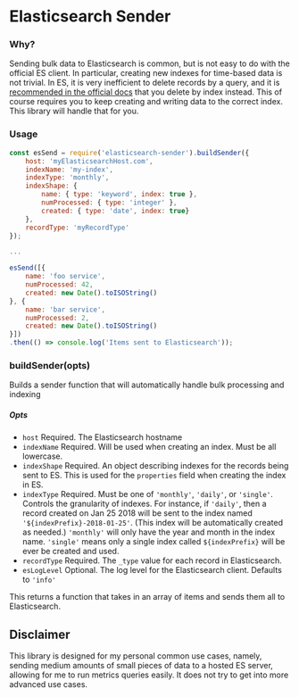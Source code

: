 # Elasticsearch Sender

### Why?
Sending bulk data to Elasticsearch is common, but is not easy to do with the official ES client.
In particular, creating new indexes for time-based data is not trivial. In ES, it is very inefficient
to delete records by a query, and it is [recommended in the official docs](https://www.elastic.co/guide/en/elasticsearch/reference/current/_deleting_documents.html) that you delete
by index instead. This of course requires you to keep creating and writing data to the correct index. This
library will handle that for you.

### Usage
```js
const esSend = require('elasticsearch-sender').buildSender({
    host: 'myElasticsearchHost.com',
    indexName: 'my-index',
    indexType: 'monthly',
    indexShape: {
        name: { type: 'keyword', index: true },
        numProcessed: { type: 'integer' },
        created: { type: 'date', index: true}
    },
    recordType: 'myRecordType'
});

...

esSend([{
    name: 'foo service',
    numProcessed: 42,
    created: new Date().toISOString()
}, {
    name: 'bar service',
    numProcessed: 2,
    created: new Date().toISOString() 
}])
.then(() => console.log('Items sent to Elasticsearch'));
```

### buildSender(opts)
Builds a sender function that will automatically handle bulk processing and indexing
##### Opts
- `host` Required. The Elasticsearch hostname
- `indexName` Required. Will be used when creating an index. Must be all lowercase.
- `indexShape` Required. An object describing indexes for the records being sent to ES. This is used for the `properties` field when creating the index in ES.
- `indexType` Required. Must be one of `'monthly'`, `'daily'`, or `'single'`. Controls the granularity of indexes. For instance, if `'daily'`, then a record created on Jan 25 2018 will be sent to the index named `'${indexPrefix}-2018-01-25'`. (This index will be automatically created as needed.) `'monthly'` will only have the year and month in the index name. `'single'` means only a single index called `${indexPrefix}` will be ever be created and used.
- `recordType` Required. The `_type` value for each record in Elasticsearch.
- `esLogLevel` Optional. The log level for the Elasticsearch client. Defaults to `'info'`

This returns a function that takes in an array of items and sends them all to Elasticsearch.

## Disclaimer
This library is designed for my personal common use cases, namely, sending medium amounts of small pieces of data to a hosted ES server, allowing for me to run metrics queries easily. It does not try to get into more advanced use cases.
